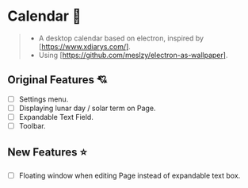 # Calendar 📅

> - A desktop calendar based on electron, inspired by [https://www.xdiarys.com/].
> - Using [https://github.com/meslzy/electron-as-wallpaper].

## Original Features 💘

- [ ] Settings menu.
- [ ] Displaying lunar day / solar term on Page.
- [ ] Expandable Text Field.
- [ ] Toolbar.

## New Features ⭐

- [ ] Floating window when editing Page instead of expandable text box.
